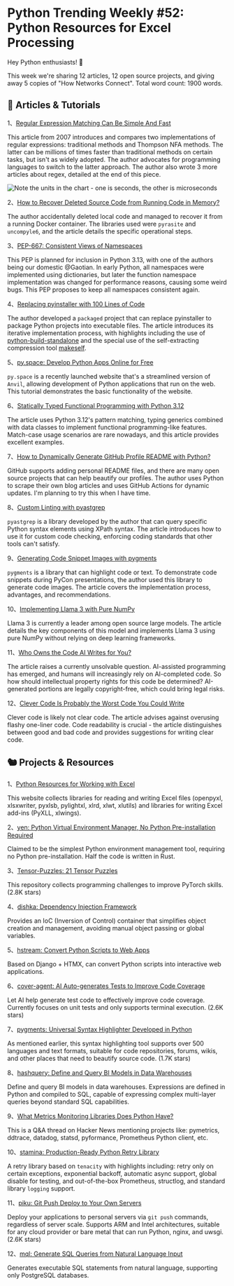 # Python Trending Weekly #52: Python Resources for Excel Processing

Hey Python enthusiasts! 🐍

This week we're sharing 12 articles, 12 open source projects, and giving away 5 copies of "How Networks Connect". Total word count: 1900 words.

## 🦄 Articles & Tutorials

1、[Regular Expression Matching Can Be Simple And Fast](https://swtch.com/~rsc/regexp/regexp1.html)

This article from 2007 introduces and compares two implementations of regular expressions: traditional methods and Thompson NFA methods. The latter can be millions of times faster than traditional methods on certain tasks, but isn't as widely adopted. The author advocates for programming languages to switch to the latter approach. The author also wrote 3 more articles about regex, detailed at the end of this piece.

![Note the units in the chart - one is seconds, the other is microseconds](https://img.pythoncat.top/2024-05-23_regexp.png)

2、[How to Recover Deleted Source Code from Running Code in Memory?](https://gist.github.com/simonw/8aa492e59265c1a021f5c5618f9e6b12)

The author accidentally deleted local code and managed to recover it from a running Docker container. The libraries used were `pyrasite` and `uncompyle6`, and the article details the specific operational steps.

3、[PEP-667: Consistent Views of Namespaces](https://peps.python.org/pep-0667/)

This PEP is planned for inclusion in Python 3.13, with one of the authors being our domestic @Gaotian. In early Python, all namespaces were implemented using dictionaries, but later the function namespace implementation was changed for performance reasons, causing some weird bugs. This PEP proposes to keep all namespaces consistent again.

4、[Replacing pyinstaller with 100 Lines of Code](https://tushar.lol/post/packaged/)

The author developed a `packaged` project that can replace pyinstaller to package Python projects into executable files. The article introduces its iterative implementation process, with highlights including the use of [python-build-standalone](https://github.com/indygreg/python-build-standalone) and the special use of the self-extracting compression tool [makeself](https://github.com/megastep/makeself).

5、[py.space: Develop Python Apps Online for Free](https://jeff.glass/post/pyspace/)

`py.space` is a recently launched website that's a streamlined version of `Anvil`, allowing development of Python applications that run on the web. This tutorial demonstrates the basic functionality of the website.

6、[Statically Typed Functional Programming with Python 3.12](https://wickstrom.tech/2024-05-23-statically-typed-functional-programming-python-312.html)

The article uses Python 3.12's pattern matching, typing generics combined with data classes to implement functional programming-like features. Match-case usage scenarios are rare nowadays, and this article provides excellent examples.

7、[How to Dynamically Generate GitHub Profile README with Python?](https://tduyng.dev/blog/dynamic-github-profile-readme)

GitHub supports adding personal README files, and there are many open source projects that can help beautify our profiles. The author uses Python to scrape their own blog articles and uses GitHub Actions for dynamic updates. I'm planning to try this when I have time.

8、[Custom Linting with pyastgrep](https://lukeplant.me.uk/blog/posts/pyastgrep-and-custom-linting/)

`pyastgrep` is a library developed by the author that can query specific Python syntax elements using XPath syntax. The article introduces how to use it for custom code checking, enforcing coding standards that other tools can't satisfy.

9、[Generating Code Snippet Images with pygments](https://www.mostlypython.com/generating-code-snippets/)

`pygments` is a library that can highlight code or text. To demonstrate code snippets during PyCon presentations, the author used this library to generate code images. The article covers the implementation process, advantages, and recommendations.

10、[Implementing Llama 3 with Pure NumPy](https://docs.likejazz.com/llama3.np/)

Llama 3 is currently a leader among open source large models. The article details the key components of this model and implements Llama 3 using pure NumPy without relying on deep learning frameworks.

11、[Who Owns the Code AI Writes for You?](https://www.theregister.com/2024/05/15/ai_coding_complications/)

The article raises a currently unsolvable question. AI-assisted programming has emerged, and humans will increasingly rely on AI-completed code. So how should intellectual property rights for this code be determined? AI-generated portions are legally copyright-free, which could bring legal risks.

12、[Clever Code Is Probably the Worst Code You Could Write](https://read.engineerscode.com/p/clever-code-is-probably-the-worst)

Clever code is likely not clear code. The article advises against overusing flashy one-liner code. Code readability is crucial - the article distinguishes between good and bad code and provides suggestions for writing clear code.

## 🐿️ Projects & Resources

1、[Python Resources for Working with Excel](https://www.python-excel.org/)

This website collects libraries for reading and writing Excel files (openpyxl, xlsxwriter, pyxlsb, pylightxl, xlrd, xlwt, xlutils) and libraries for writing Excel add-ins (PyXLL, xlwings).

2、[yen: Python Virtual Environment Manager, No Python Pre-installation Required](https://github.com/tusharsadhwani/yen)

Claimed to be the simplest Python environment management tool, requiring no Python pre-installation. Half the code is written in Rust.

3、[Tensor-Puzzles: 21 Tensor Puzzles](https://github.com/srush/Tensor-Puzzles)

This repository collects programming challenges to improve PyTorch skills. (2.8K stars)

4、[dishka: Dependency Injection Framework](https://github.com/reagento/dishka)

Provides an IoC (Inversion of Control) container that simplifies object creation and management, avoiding manual object passing or global variables.

5、[hstream: Convert Python Scripts to Web Apps](https://github.com/conradbez/hstream)

Based on Django + HTMX, can convert Python scripts into interactive web applications.

6、[cover-agent: AI Auto-generates Tests to Improve Code Coverage](https://github.com/Codium-ai/cover-agent)

Let AI help generate test code to effectively improve code coverage. Currently focuses on unit tests and only supports terminal execution. (2.6K stars)

7、[pygments: Universal Syntax Highlighter Developed in Python](https://github.com/pygments/pygments)

As mentioned earlier, this syntax highlighting tool supports over 500 languages and text formats, suitable for code repositories, forums, wikis, and other places that need to beautify source code. (1.7K stars)

8、[hashquery: Define and Query BI Models in Data Warehouses](https://github.com/hashboard-hq/hashquery)

Define and query BI models in data warehouses. Expressions are defined in Python and compiled to SQL, capable of expressing complex multi-layer queries beyond standard SQL capabilities.

9、[What Metrics Monitoring Libraries Does Python Have?](https://news.ycombinator.com/item?id=40104427)

This is a Q&A thread on Hacker News mentioning projects like: pymetrics, ddtrace, datadog, statsd, pyformance, Prometheus Python client, etc.

10、[stamina: Production-Ready Python Retry Library](https://github.com/hynek/stamina)

A retry library based on `tenacity` with highlights including: retry only on certain exceptions, exponential backoff, automatic async support, global disable for testing, and out-of-the-box Prometheus, structlog, and standard library `logging` support.

11、[piku: Git Push Deploy to Your Own Servers](https://github.com/piku/piku)

Deploy your applications to personal servers via `git push` commands, regardless of server scale. Supports ARM and Intel architectures, suitable for any cloud provider or bare metal that can run Python, nginx, and uwsgi. (2.6K stars)

12、[mql: Generate SQL Queries from Natural Language Input](https://github.com/shurutech/mql)

Generates executable SQL statements from natural language, supporting only PostgreSQL databases.